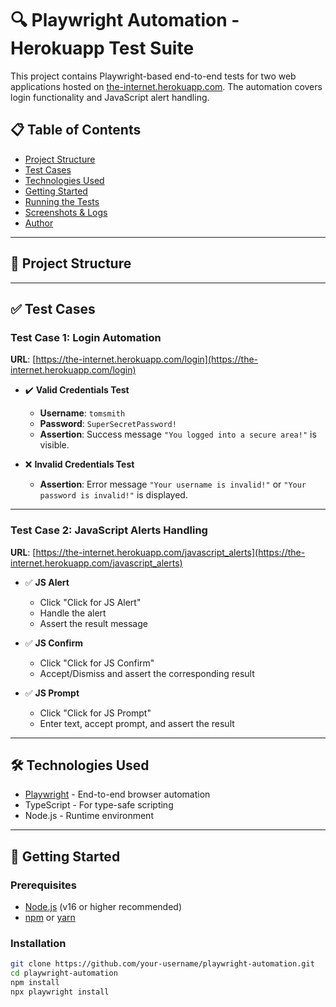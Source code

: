 # 🔍 Playwright Automation - Herokuapp Test Suite

This project contains Playwright-based end-to-end tests for two web applications hosted on [the-internet.herokuapp.com](https://the-internet.herokuapp.com/). The automation covers login functionality and JavaScript alert handling.

## 📋 Table of Contents

- [Project Structure](#file_folder-project-structure)
- [Test Cases](#-test-cases)
- [Technologies Used](#-technologies-used)
- [Getting Started](#rocket-getting-started)
- [Running the Tests](#runner-running-the-tests)
- [Screenshots & Logs](#camera_screenshots--logs)
- [Author](#bust_in_silhouette-author)

---

## :file_folder: Project Structure


---

## ✅ Test Cases

### Test Case 1: Login Automation

**URL**: [https://the-internet.herokuapp.com/login](https://the-internet.herokuapp.com/login)

- ✔️ **Valid Credentials Test**  
  - **Username**: `tomsmith`  
  - **Password**: `SuperSecretPassword!`  
  - **Assertion**: Success message `"You logged into a secure area!"` is visible.

- ❌ **Invalid Credentials Test**  
  - **Assertion**: Error message `"Your username is invalid!"` or `"Your password is invalid!"` is displayed.

---

### Test Case 2: JavaScript Alerts Handling

**URL**: [https://the-internet.herokuapp.com/javascript_alerts](https://the-internet.herokuapp.com/javascript_alerts)

- ✅ **JS Alert**  
  - Click "Click for JS Alert"  
  - Handle the alert  
  - Assert the result message

- ✅ **JS Confirm**  
  - Click "Click for JS Confirm"  
  - Accept/Dismiss and assert the corresponding result

- ✅ **JS Prompt**  
  - Click "Click for JS Prompt"  
  - Enter text, accept prompt, and assert the result

---

## 🛠️ Technologies Used

- [Playwright](https://playwright.dev/) - End-to-end browser automation
- TypeScript - For type-safe scripting
- Node.js - Runtime environment

---

## 🚀 Getting Started

### Prerequisites

- [Node.js](https://nodejs.org/) (v16 or higher recommended)
- [npm](https://www.npmjs.com/) or [yarn](https://yarnpkg.com/)

### Installation

```bash
git clone https://github.com/your-username/playwright-automation.git
cd playwright-automation
npm install
npx playwright install
